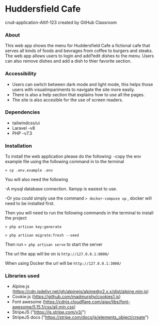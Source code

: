# Huddersfield Cafe
crud-application-Altif-123 created by GitHub Classroom

### About
This web app shows the menu for Huddersfield Cafe a fictional cafe that serves all kinds of foods and bevrages from coffee to burgers and steaks.
The web app allows users to login and add?edit dishes to the menu. Users can also remove dishes and add a dish to thier favorite section. 

### Accessibility
- Users can switch between dark mode and light mode, this helps those users with visualimpariments to navigate the site more easily.
- There is also a help section that explains how to use all the pages.
- The site is also accesible for the use of screen readers.

### Dependencies 
- tailwindcss/ui
- Laravel -v8
- PHP -v7.3

### Installation
To install the web application please do the following:
-copy the env example file using the following command in to the terminal
 
`> cp .env.example .env`

You will also need the following 
 
-A mysql database connection. Xampp is easiest to use.

-Or you could simply use the command `> docker-compose up` , docker will need to be installed first.

Then you will need to run the following commands in the terminal to install the project

`> php artisan key:generate`

`> php artisan migrate:fresh --seed`

Then run `> php artisan serve` to start the server 

The url the app will be on is `http://127.0.0.1:8000/`

When using Docker the url will be `http://127.0.0.1:3000/`
### Libraries used 
- Alpine.js (https://cdn.jsdelivr.net/gh/alpinejs/alpine@v2.x.x/dist/alpine.min.js)
- Cookie.js (https://github.com/madmurphy/cookies1.js)
- Font awesome (https://cdnjs.cloudflare.com/ajax/libs/font-awesome/5.15.1/css/all.min.css)
- StripeJS ("https://js.stripe.com/v3/") 
- StripeJS docs ("https://stripe.com/docs/js/elements_object/create")